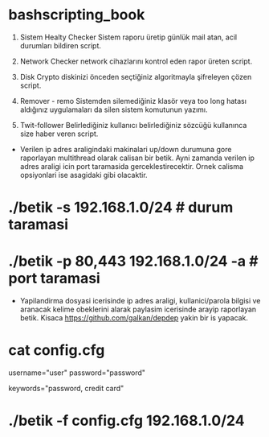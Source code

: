 # bashscripting_book

1) Sistem Healty Checker
Sistem raporu üretip günlük mail atan, acil durumları bildiren script.

2) Network Checker
network cihazlarını kontrol eden rapor üreten script.

3) Disk Crypto
diskinizi önceden seçtiğiniz algoritmayla şifreleyen çözen script.

4) Remover - remo
Sistemden silemediğiniz klasör veya too long hatası aldığınız uygulamaları da silen sistem komutunun yazımı.

5) Twit-follower
Belirlediğiniz kullanıcı belirlediğiniz sözcüğü kullanınca size haber veren script.

- Verilen ip adres araligindaki makinalari up/down durumuna gore raporlayan multithread olarak calisan bir betik. Ayni zamanda verilen ip adres araligi icin port taramasida gerceklestirecektir. Ornek calisma opsiyonlari ise asagidaki gibi olacaktir.

 # ./betik -s 192.168.1.0/24 # durum taramasi
 # ./betik -p 80,443 192.168.1.0/24 -a # port taramasi

- Yapilandirma dosyasi icerisinde ip adres araligi, kullanici/parola bilgisi ve aranacak kelime obeklerini alarak paylasim icerisinde arayip raporlayan betik. Kisaca https://github.com/galkan/depdep yakin bir is yapacak.

# cat config.cfg
username="user"
password="password"

keywords="password, credit card"

# ./betik -f config.cfg 192.168.1.0/24


